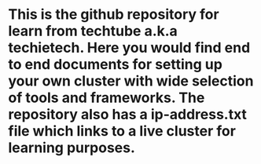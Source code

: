 # This is the github repository for learn from techtube a.k.a techietech. Here you would find end to end documents for setting up your own cluster with wide selection of tools and frameworks. The repository also has a ip-address.txt file which links to a live cluster for learning purposes.

